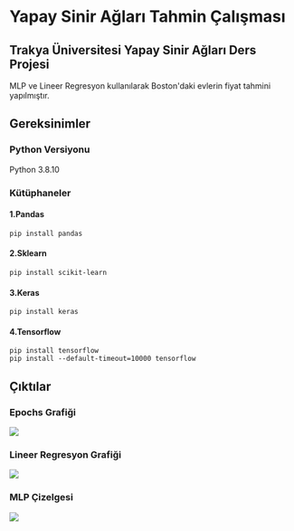 # Yapay Sinir Ağları Tahmin Çalışması
## Trakya Üniversitesi Yapay Sinir Ağları Ders Projesi
MLP ve Lineer Regresyon kullanılarak Boston'daki evlerin fiyat tahmini yapılmıştır.

## **Gereksinimler**
### Python Versiyonu
Python 3.8.10

### Kütüphaneler
#### 1.Pandas
```
pip install pandas
```
#### 2.Sklearn
```
pip install scikit-learn
```
#### 3.Keras
```
pip install keras
```
#### 4.Tensorflow
```
pip install tensorflow
pip install --default-timeout=10000 tensorflow

```

## **Çıktılar**
### Epochs Grafiği
![](ciktilar/epochs)

### Lineer Regresyon Grafiği
![](ciktilar/lineer)

### MLP Çizelgesi
![](ciktilar/mlp)
